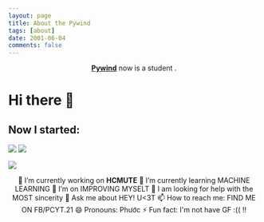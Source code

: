 ```yaml
---
layout: page
title: About the Pywind
tags: [about]
date: 2001-06-04
comments: false
---
```

    
<center><a href="https://pywind.github.io"><b>Pywind</b></a> now is a student .</center>

# Hi there 👋

## Now I started:

![](https://img.shields.io/badge/-Python-333?style=flat-square&logo=Python&logoColor=fff)
![](https://img.shields.io/badge/-C/C++-c14438?style=flat-square&logo=C&logoColor=fff)

<a href="#">
<img align="center" src="https://github-readme-stats.vercel.app/api?username=pywind">
</a>
<center>
    
🔭 I’m currently working on **HCMUTE**
🌱 I’m currently learning MACHINE LEARNING
👯 I’m on IMPROVING MYSELT
🤔 I am looking for help with the MOST sincerity
💬 Ask me about HEY! U<3T
📫 How to reach me: FIND ME ON FB/PCYT.21 
😄 Pronouns: Phước
⚡ Fun fact: I'm not have GF :(( !!
 </center>



